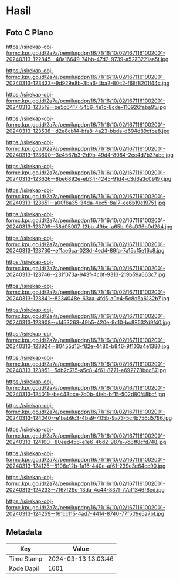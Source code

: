 # Hasil

## Foto C Plano

https://sirekap-obj-formc.kpu.go.id/2a7a/pemilu/pdpr/16/71/16/10/02/1671161002001-20240313-122845--48a16649-74bb-47d2-9739-a5273221aa5f.jpg

https://sirekap-obj-formc.kpu.go.id/2a7a/pemilu/pdpr/16/71/16/10/02/1671161002001-20240313-123433--9d929e8b-3ba6-4ba2-80c2-f68f8201f44c.jpg

https://sirekap-obj-formc.kpu.go.id/2a7a/pemilu/pdpr/16/71/16/10/02/1671161002001-20240313-123519--be5c6417-5456-4e1c-8cde-110926faba95.jpg

https://sirekap-obj-formc.kpu.go.id/2a7a/pemilu/pdpr/16/71/16/10/02/1671161002001-20240313-123538--d2e8cb14-bfa8-4a23-bbda-d694d89cfbe8.jpg

https://sirekap-obj-formc.kpu.go.id/2a7a/pemilu/pdpr/16/71/16/10/02/1671161002001-20240313-123600--3e4567b3-2d9b-49d4-8084-2ec4d7b37abc.jpg

https://sirekap-obj-formc.kpu.go.id/2a7a/pemilu/pdpr/16/71/16/10/02/1671161002001-20240313-123626--8be6892e-eb34-4245-91d4-c3d6a3c09197.jpg

https://sirekap-obj-formc.kpu.go.id/2a7a/pemilu/pdpr/16/71/16/10/02/1671161002001-20240313-123651--a00f6a35-34da-4ec5-8a17-ce6b19e19751.jpg

https://sirekap-obj-formc.kpu.go.id/2a7a/pemilu/pdpr/16/71/16/10/02/1671161002001-20240313-123709--58d05907-f2bb-49bc-a65b-96a036b0d264.jpg

https://sirekap-obj-formc.kpu.go.id/2a7a/pemilu/pdpr/16/71/16/10/02/1671161002001-20240313-123730--ef1ae6ca-023d-4ed4-89fa-7a15cf5e16c8.jpg

https://sirekap-obj-formc.kpu.go.id/2a7a/pemilu/pdpr/16/71/16/10/02/1671161002001-20240313-123746--231f073a-943f-4c0f-9313-219b59a663c7.jpg

https://sirekap-obj-formc.kpu.go.id/2a7a/pemilu/pdpr/16/71/16/10/02/1671161002001-20240313-123841--8234048e-63aa-4fd5-a0c4-5c8d5a6132b7.jpg

https://sirekap-obj-formc.kpu.go.id/2a7a/pemilu/pdpr/16/71/16/10/02/1671161002001-20240313-123908--cf453263-49b5-420e-9c10-bc88532d9f40.jpg

https://sirekap-obj-formc.kpu.go.id/2a7a/pemilu/pdpr/16/71/16/10/02/1671161002001-20240313-123924--80455d13-f82e-4480-b846-9f103a4e1380.jpg

https://sirekap-obj-formc.kpu.go.id/2a7a/pemilu/pdpr/16/71/16/10/02/1671161002001-20240313-123951--5db2c715-a5c8-4f61-8771-e692778bdc87.jpg

https://sirekap-obj-formc.kpu.go.id/2a7a/pemilu/pdpr/16/71/16/10/02/1671161002001-20240313-124011--be443bce-7d0b-4feb-bf15-502d80f48bcf.jpg

https://sirekap-obj-formc.kpu.go.id/2a7a/pemilu/pdpr/16/71/16/10/02/1671161002001-20240313-124040--e1bab9c3-4ba9-405b-9a73-5c4b756d5796.jpg

https://sirekap-obj-formc.kpu.go.id/2a7a/pemilu/pdpr/16/71/16/10/02/1671161002001-20240313-124100--80eed456-e1e6-46d2-987e-7c8ff8cfd748.jpg

https://sirekap-obj-formc.kpu.go.id/2a7a/pemilu/pdpr/16/71/16/10/02/1671161002001-20240313-124125--8106e12b-1a16-440e-af61-239e3c64cc90.jpg

https://sirekap-obj-formc.kpu.go.id/2a7a/pemilu/pdpr/16/71/16/10/02/1671161002001-20240313-124233--7167f29e-13da-4c44-837f-77af1346f8ed.jpg

https://sirekap-obj-formc.kpu.go.id/2a7a/pemilu/pdpr/16/71/16/10/02/1671161002001-20240313-124259--f61cc115-4ad7-4414-8740-77f509e5a7bf.jpg


## Metadata

| Key        | Value               |
| ---------- | ------------------- |
| Time Stamp | 2024-03-13 13:03:46 |
| Kode Dapil | 1601                |



